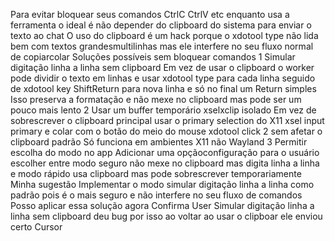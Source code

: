  Para evitar bloquear seus comandos CtrlC CtrlV etc enquanto usa a ferramenta o ideal é não depender do clipboard do sistema para enviar o texto ao chat O uso do clipboard é um hack porque o xdotool type não lida bem com textos grandesmultilinhas mas ele interfere no seu fluxo normal de copiarcolar
Soluções possíveis sem bloquear comandos
1 Simular digitação linha a linha sem clipboard
 Em vez de usar o clipboard o worker pode dividir o texto em linhas e usar xdotool type para cada linha seguido de xdotool key ShiftReturn para nova linha e só no final um Return simples
 Isso preserva a formatação e não mexe no clipboard mas pode ser um pouco mais lento
2 Usar um buffer temporário xselxclip isolado
 Em vez de sobrescrever o clipboard principal usar o primary selection do X11 xsel input primary e colar com o botão do meio do mouse xdotool click 2 sem afetar o clipboard padrão
 Só funciona em ambientes X11 não Wayland
3 Permitir escolha do modo no app
 Adicionar uma opçãoconfiguração para o usuário escolher entre modo seguro não mexe no clipboard mas digita linha a linha e modo rápido usa clipboard mas pode sobrescrever temporariamente
Minha sugestão
Implementar o modo simular digitação linha a linha como padrão pois é o mais seguro e não interfere no seu fluxo de comandos
Posso aplicar essa solução agora Confirma
User
Simular digitação linha a linha sem clipboard
deu bug por isso ao voltar ao usar o clipboar ele enviou certo
Cursor